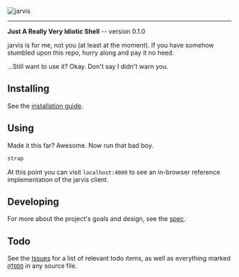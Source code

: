 ![jarvis](https://raw.github.com/willyg302/jarvis/master/media/jarvis-logo.png "Sometimes you have to run before you can walk")

-----

**Just A Really Very Idiotic Shell** -- version 0.1.0

jarvis is for me, not you (at least at the moment). If you have somehow stumbled upon this repo, hurry along and pay it no heed.

...Still want to use it? Okay. Don't say I didn't warn you.

## Installing

See the [installation guide](docs/installation-guide.md).

## Using

Made it this far? Awesome. Now run that bad boy.

```bash
strap
```

At this point you can visit `localhost:4000` to see an in-browser reference implementation of the jarvis client.

## Developing

For more about the project's goals and design, see the [spec](docs/spec.md).

## Todo

See the [Issues](https://github.com/willyg302/jarvis/issues) for a list of relevant todo items, as well as everything marked [`@TODO`](https://github.com/willyg302/jarvis/search?q=%22%40TODO%22) in any source file.
